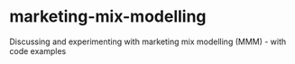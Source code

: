 # marketing-mix-modelling
Discussing and experimenting with marketing mix modelling (MMM) - with code examples

